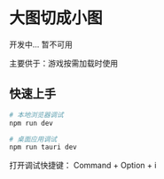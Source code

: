 # 大图切成小图

开发中... 暂不可用

主要供于：游戏按需加载时使用


## 快速上手

```bash
# 本地浏览器调试
npm run dev

# 桌面应用调试
npm run tauri dev
```

打开调试快捷键： Command + Option + i 